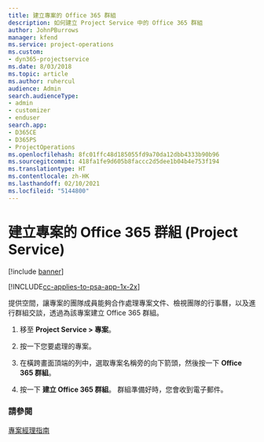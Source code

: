 ```yaml
---
title: 建立專案的 Office 365 群組
description: 如何建立 Project Service 中的 Office 365 群組
author: JohnPBurrows
manager: kfend
ms.service: project-operations
ms.custom:
- dyn365-projectservice
ms.date: 8/03/2018
ms.topic: article
ms.author: ruhercul
audience: Admin
search.audienceType:
- admin
- customizer
- enduser
search.app:
- D365CE
- D365PS
- ProjectOperations
ms.openlocfilehash: 8fc01ffc48d185055fd9a70da12dbb4333b90b96
ms.sourcegitcommit: 418fa1fe9d605b8faccc2d5dee1b04b4e753f194
ms.translationtype: HT
ms.contentlocale: zh-HK
ms.lasthandoff: 02/10/2021
ms.locfileid: "5144800"
---
```

# <a name="create-an-office-365-group-for-a-project-project-service"></a>建立專案的 Office 365 群組 (Project Service)

[!include [banner](../includes/psa-now-project-operations.md)]

[!INCLUDE[cc-applies-to-psa-app-1x-2x](../includes/cc-applies-to-psa-app-1x-2x.md)]

提供空間，讓專案的團隊成員能夠合作處理專案文件、檢視團隊的行事曆，以及進行群組交談，透過為該專案建立 Office 365 群組。  
  
1.  移至 **Project Service > 專案**。  
  
2.  按一下您要處理的專案。  
  
3.  在橫跨畫面頂端的列中，選取專案名稱旁的向下箭頭，然後按一下 **Office 365 群組**。  
  
4.  按一下 **建立 Office 365 群組**。 群組準備好時，您會收到電子郵件。  
  
### <a name="see-also"></a>請參閱  
 [專案經理指南](../psa/project-manager-guide.md)
